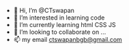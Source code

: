 - 👋 Hi, I’m @CTswapan
- 👀 I’m interested in learning code
- 🌱 I’m currently learning html CSS JS
- 💞️ I’m looking to collaborate on ...
- 📫 my email ctswapanbgb@gmail.com

<!---
CTswapan/CTswapan is a ✨ special ✨ repository because its `README.md` (this file) appears on your GitHub profile.
You can click the Preview link to take a look at your changes.
--->
